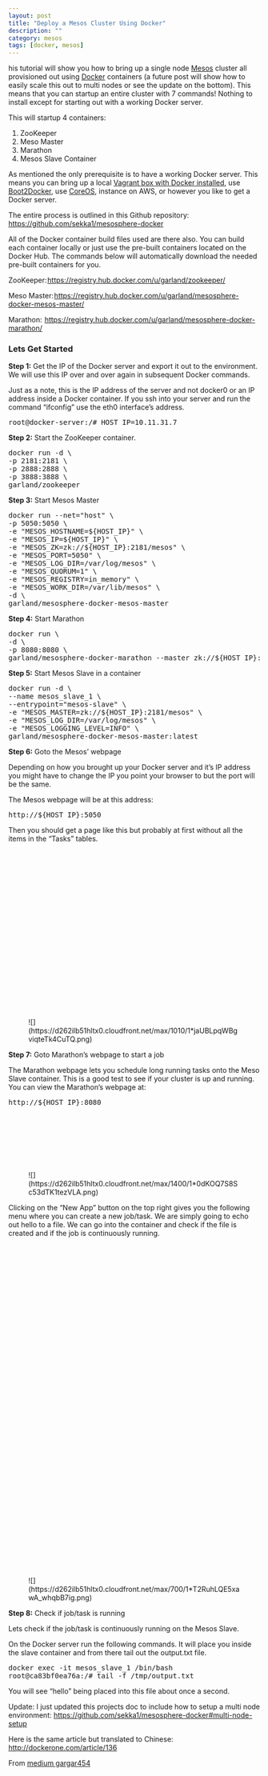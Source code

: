 ```yaml
---
layout: post
title: "Deploy a Mesos Cluster Using Docker"
description: ""
category: mesos
tags: [docker, mesos]
---
```


his tutorial will show you how to bring up a single node [Mesos](http://mesosphere.com/) cluster all provisioned out using [Docker](http://docker.io/) containers (a future post will show how to easily scale this out to multi nodes or see the update on the bottom). This means that you can startup an entire cluster with 7 commands! Nothing to install except for starting out with a working Docker server.

This will startup 4 containers:

1.  ZooKeeper
2.  Meso Master
3.  Marathon
4.  Mesos Slave Container

As mentioned the only prerequisite is to have a working Docker server. This means you can bring up a local [Vagrant box with Docker installed](https://docs.vagrantup.com/v2/provisioning/docker.html), use [Boot2Docker](http://boot2docker.io/), use [CoreOS](https://coreos.com/), instance on AWS, or however you like to get a Docker server.

The entire process is outlined in this Github repository: https://github.com/sekka1/mesosphere-docker

All of the Docker container build files used are there also. You can build each container locally or just use the pre-built containers located on the Docker Hub. The commands below will automatically download the needed pre-built containers for you.

ZooKeeper: https://registry.hub.docker.com/u/garland/zookeeper/

Meso Master: https://registry.hub.docker.com/u/garland/mesosphere-docker-mesos-master/

Marathon:  https://registry.hub.docker.com/u/garland/mesosphere-docker-marathon/

### Lets Get Started

**Step 1:** Get the IP of the Docker server and export it out to the environment. We will use this IP over and over again in subsequent Docker commands.

Just as a note, this is the IP address of the server and not docker0 or an IP address inside a Docker container. If you ssh into your server and run the command “ifconfig” use the eth0 interface’s address.

<pre name="feb0" id="feb0" class="graf--pre">
root@docker-server:/# HOST_IP=10.11.31.7
</pre>

**Step 2:** Start the ZooKeeper container.

<pre name="c73f" id="c73f" class="graf--pre">
docker run -d \  
-p 2181:2181 \  
-p 2888:2888 \  
-p 3888:3888 \  
garland/zookeeper
</pre>

**Step 3:** Start Mesos Master

<pre name="9331" id="9331" class="graf--pre">
docker run --net="host" \  
-p 5050:5050 \  
-e "MESOS_HOSTNAME=${HOST_IP}" \  
-e "MESOS_IP=${HOST_IP}" \  
-e "MESOS_ZK=zk://${HOST_IP}:2181/mesos" \  
-e "MESOS_PORT=5050" \  
-e "MESOS_LOG_DIR=/var/log/mesos" \  
-e "MESOS_QUORUM=1" \  
-e "MESOS_REGISTRY=in_memory" \  
-e "MESOS_WORK_DIR=/var/lib/mesos" \  
-d \  
garland/mesosphere-docker-mesos-master
</pre>

**Step 4:** Start Marathon

<pre name="a717" id="a717" class="graf--pre">
docker run \  
-d \  
-p 8080:8080 \  
garland/mesosphere-docker-marathon --master zk://${HOST_IP}:2181/mesos --zk zk://${HOST_IP}:2181/marathon
</pre>

**Step 5:** Start Mesos Slave in a container

<pre name="e983" id="e983" class="graf--pre">
docker run -d \  
--name mesos_slave_1 \  
--entrypoint="mesos-slave" \  
-e "MESOS_MASTER=zk://${HOST_IP}:2181/mesos" \  
-e "MESOS_LOG_DIR=/var/log/mesos" \  
-e "MESOS_LOGGING_LEVEL=INFO" \  
garland/mesosphere-docker-mesos-master:latest
</pre>

**Step 6:** Goto the Mesos’ webpage

Depending on how you brought up your Docker server and it’s IP address you might have to change the IP you point your browser to but the port will be the same.

The Mesos webpage will be at this address:

<pre name="0000" id="0000" class="graf--pre">
http://${HOST_IP}:5050
</pre>

Then you should get a page like this but probably at first without all the items in the “Tasks” tables.

<figure name="d978" id="d978" class="graf--figure">
    <div class="aspectRatioPlaceholder is-locked" style="max-width: 700px; max-height: 554px;">
        <div class="aspect-ratio-fill" style="padding-bottom: 79.2%;"></div>![](https://d262ilb51hltx0.cloudfront.net/max/1010/1*jaUBLpqWBgviqteTk4CuTQ.png)
    </div>
</figure>

**Step 7:** Goto Marathon’s webpage to start a job

The Marathon webpage lets you schedule long running tasks onto the Meso Slave container. This is a good test to see if your cluster is up and running. You can view the Marathon’s webpage at:

<pre name="d885" id="d885" class="graf--pre">
http://${HOST_IP}:8080
</pre>

<figure name="dbcb" id="dbcb" class="graf--figure">
    <div class="aspectRatioPlaceholder is-locked" style="max-width: 700px; max-height: 189px;">
        <div class="aspect-ratio-fill" style="padding-bottom: 27%;"></div>![](https://d262ilb51hltx0.cloudfront.net/max/1400/1*0dKOQ7S8Sc53dTK1tezVLA.png)
    </div>
</figure>

Clicking on the “New App” button on the top right gives you the following menu where you can create a new job/task. We are simply going to echo out hello to a file. We can go into the container and check if the file is created and if the job is continuously running.

<figure name="7586" id="7586" class="graf--figure">
    <div class="aspectRatioPlaceholder is-locked" style="max-width: 700px; max-height: 1096px;">
        <div class="aspect-ratio-fill" style="padding-bottom: 156.6%;"></div>![](https://d262ilb51hltx0.cloudfront.net/max/700/1*T2RuhLQE5xawA_whqbB7ig.png)
    </div>
</figure>

**Step 8:** Check if job/task is running

Lets check if the job/task is continuously running on the Mesos Slave.

On the Docker server run the following commands. It will place you inside the slave container and from there tail out the output.txt file.

<pre name="ff5e" id="ff5e" class="graf--pre">
docker exec -it mesos_slave_1 /bin/bash  
root@ca83bf0ea76a:/# tail -f /tmp/output.txt
</pre>

You will see “hello” being placed into this file about once a second.

Update: I just updated this projects doc to include how to setup a multi node environment: https://github.com/sekka1/mesosphere-docker#multi-node-setup

Here is the same article but translated to Chinese: http://dockerone.com/article/136

From [medium gargar454](https://medium.com/@gargar454/deploy-a-mesos-cluster-with-7-commands-using-docker-57951e020586)
